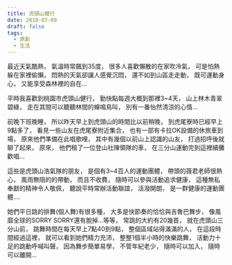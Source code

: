 ```yaml
---
title: 虎頭山健行
date: 2010-07-09
draft: false
tags:
  - 原創
  - 生活
---
```

最近天氣酷熱，
氣溫時常飆到35度，
很多人喜歡懶散的在家吹冷氣，
可是怕熱躲在家裡偷懶，
悶熱的天氣卻讓人感覺沉悶，
還不如到山區走走動，
既可運動身心，
又能享受森林裡的自在...

平時我喜歡到桃園市虎頭山健行，
勤快點每週大概到那裡3~4天，
山上林木青翠碧綠，
走在其間可以聽聽林間的蟬鳴鳥叫，
別有一番怡然清涼的心情...

前晚下班晚睡，
所以昨天早上到虎頭山的時間比以前稍晚，
到虎尾寮時已經早上9點多了，
看見一些山友在虎尾寮附近集合，
也有一部有卡拉OK設備的休旅車到場，
原來他們準備在此唱歌哩，
其中有幾個以前山上認識的山友，
打過招呼後就聊了起來，
原來，
他們租了一位登山社陳領隊的車，
在三分山運動完到這裡續攤歡唱...

這些是虎頭山浩氣隊的朋友，
是個有3~4百人的運動團體，
帶頭的薇君老師很熱心，
風雨無阻的的帶動，
而且不收費，
隨時可以參與活動追求健康，
這種無私奉獻的精神令人敬佩，
聽說平時常辦活動聯誼，
活潑開朗，
是一群健康的運動團體....

她們平日跳的排舞(個人舞)有很多種，
大多是快節奏的恰恰與吉魯巴舞步，
像風靡全球的SORRY SORRY還有脫掉...等等，
常跳的大約有20幾首，
就在虎頭山三分山前，
跳舞時間在每天早上7點40到9點，
整個區域站得滿滿的人，
在這段時間經過這裡，
就可以看到她們精力充沛，
整整1個半小時的快樂跳舞，
活動力十足的跳動呼喊叫聲，
因為舞步簡單易學，
不管年紀老少，
隨時可以加入，
隨時可以離開...


